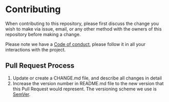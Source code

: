 # Contributing

When contributing to this repository, please first discuss the change you wish to make via issue,
email, or any other method with the owners of this repository before making a change. 

Please note we have a [Code of conduct](CODE_OF_CONDUCT.md), please follow it in all your interactions with the project.

## Pull Request Process

1. Update or create a CHANGE.md file, and describe all changes in detail
2. Increase the version number in README.md file to the new version that this
   Pull Request would represent. The versioning scheme we use is [SemVer](http://semver.org/).
